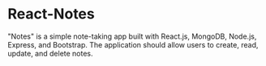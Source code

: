 # React-Notes
"Notes" is a simple note-taking app built with React.js, MongoDB, Node.js, Express, and Bootstrap.
The application should allow users to create, read, update, and delete notes.

